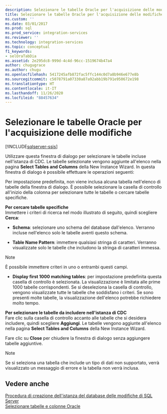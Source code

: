 ```yaml
---
description: Selezionare le tabelle Oracle per l'acquisizione delle modifiche
title: Selezionare le tabelle Oracle per l'acquisizione delle modifiche | Microsoft Docs
ms.custom: ''
ms.date: 03/01/2017
ms.prod: sql
ms.prod_service: integration-services
ms.reviewer: ''
ms.technology: integration-services
ms.topic: conceptual
f1_keywords:
- selOraTabDia
ms.assetid: 2e295dc8-999d-4c4d-96cc-1519674b47a4
author: chugugrace
ms.author: chugu
ms.openlocfilehash: 5417245afb872fac5ffc144c0d7a8b946e677e8b
ms.sourcegitcommit: c5078791a07330a87a92abb19b791e950672e198
ms.translationtype: HT
ms.contentlocale: it-IT
ms.lasthandoff: 11/26/2020
ms.locfileid: "88457634"
---
```

# <a name="select-oracle-tables-for-capturing-changes"></a>Selezionare le tabelle Oracle per l'acquisizione delle modifiche

[!INCLUDE[sqlserver-ssis](../../includes/applies-to-version/sqlserver-ssis.md)]


  Utilizzare questa finestra di dialogo per selezionare le tabelle incluse nell'istanza di CDC. Le tabelle selezionate vengono aggiunte all'elenco nella pagina **Select Tables and Columns** della New Instance Wizard. In questa finestra di dialogo è possibile effettuare le operazioni seguenti:  
  
 Per impostazione predefinita, non viene inclusa alcuna tabella nell'elenco di tabelle della finestra di dialogo. È possibile selezionare la casella di controllo all'inizio della colonna per selezionare tutte le tabelle o cercare tabelle specifiche.  
  
 **Per cercare tabelle specifiche**  
 Immettere i criteri di ricerca nel modo illustrato di seguito, quindi scegliere **Cerca**:  
  
-   **Schema**: selezionare uno schema del database dall'elenco. Verranno incluse nell'elenco solo le tabelle aventi questo schema.  
  
-   **Table Name Pattern**: immettere qualsiasi stringa di caratteri. Verranno visualizzate solo le tabelle che includono la stringa di caratteri immessa.  
  
> [!NOTE]  
>  È possibile immettere criteri in uno o entrambi questi campi.  
  
-   **Display first 1000 matching tables**: per impostazione predefinita questa casella di controllo è selezionata. La visualizzazione è limitata alle prime 1000 tabelle corrispondenti. Se si deseleziona la casella di controllo, vengono visualizzate tutte le tabelle che soddisfano i criteri. Se sono presenti molte tabelle, la visualizzazione dell'elenco potrebbe richiedere molto tempo.  
  
 **Per selezionare le tabelle da includere nell'istanza di CDC**  
 Fare clic sulla casella di controllo accanto alle tabelle che si desidera includere, quindi scegliere **Aggiungi**. Le tabelle vengono aggiunte all'elenco nella pagina **Select Tables and Columns** della New Instance Wizard.  
  
 Fare clic su **Close** per chiudere la finestra di dialogo senza aggiungere tabelle aggiuntive.  
  
> [!NOTE]  
>  Se si seleziona una tabella che include un tipo di dati non supportato, verrà visualizzato un messaggio di errore e la tabella non verrà inclusa.  
  
## <a name="see-also"></a>Vedere anche  
 [Procedura di creazione dell'istanza del database delle modifiche di SQL Server](../../integration-services/change-data-capture/how-to-create-the-sql-server-change-database-instance.md)   
 [Selezionare tabelle e colonne Oracle](../../integration-services/change-data-capture/select-oracle-tables-and-columns.md)  
  
  
